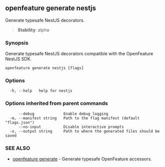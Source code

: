 <!-- markdownlint-disable-file -->
<!-- WARNING: THIS DOC IS AUTO-GENERATED. DO NOT EDIT! -->
## openfeature generate nestjs

Generate typesafe NestJS decorators.


> **Stability**: alpha

### Synopsis

Generate typesafe NestJS decorators compatible with the OpenFeature NestJS SDK.

```
openfeature generate nestjs [flags]
```

### Options

```
  -h, --help   help for nestjs
```

### Options inherited from parent commands

```
      --debug             Enable debug logging
  -m, --manifest string   Path to the flag manifest (default "flags.json")
      --no-input          Disable interactive prompts
  -o, --output string     Path to where the generated files should be saved
```

### SEE ALSO

* [openfeature generate](openfeature_generate.md)	 - Generate typesafe OpenFeature accessors.

